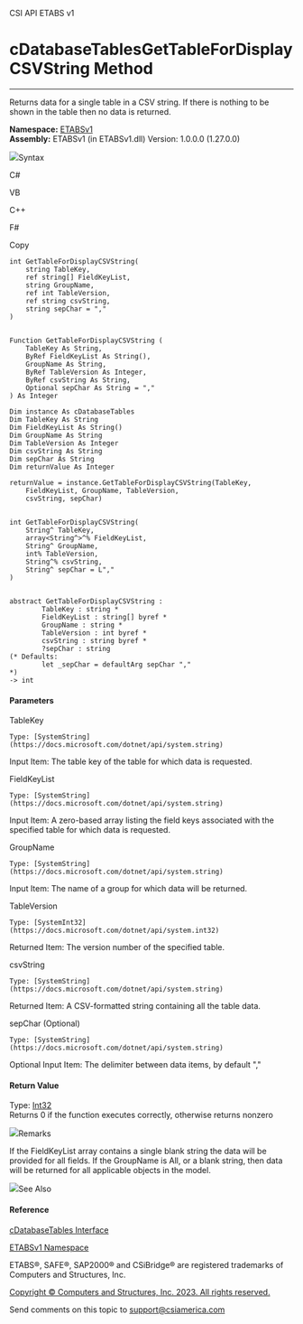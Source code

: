 ﻿

CSI API ETABS v1

# cDatabaseTablesGetTableForDisplayCSVString Method  
  
---  
  
Returns data for a single table in a CSV string. If there is nothing to be
shown in the table then no data is returned.

**Namespace:** [ETABSv1](2780f1b8-2033-5289-2298-1cdb2a7508d9.htm)  
**Assembly:** ETABSv1 (in ETABSv1.dll) Version: 1.0.0.0 (1.27.0.0)

![](../icons/SectionExpanded.png)Syntax

C#

VB

C++

F#

Copy

    
    
    int GetTableForDisplayCSVString(
    	string TableKey,
    	ref string[] FieldKeyList,
    	string GroupName,
    	ref int TableVersion,
    	ref string csvString,
    	string sepChar = ","
    )
    
    
    Function GetTableForDisplayCSVString ( 
    	TableKey As String,
    	ByRef FieldKeyList As String(),
    	GroupName As String,
    	ByRef TableVersion As Integer,
    	ByRef csvString As String,
    	Optional sepChar As String = ","
    ) As Integer
    
    Dim instance As cDatabaseTables
    Dim TableKey As String
    Dim FieldKeyList As String()
    Dim GroupName As String
    Dim TableVersion As Integer
    Dim csvString As String
    Dim sepChar As String
    Dim returnValue As Integer
    
    returnValue = instance.GetTableForDisplayCSVString(TableKey, 
    	FieldKeyList, GroupName, TableVersion, 
    	csvString, sepChar)
    
    
    int GetTableForDisplayCSVString(
    	String^ TableKey, 
    	array<String^>^% FieldKeyList, 
    	String^ GroupName, 
    	int% TableVersion, 
    	String^% csvString, 
    	String^ sepChar = L","
    )
    
    
    abstract GetTableForDisplayCSVString : 
            TableKey : string * 
            FieldKeyList : string[] byref * 
            GroupName : string * 
            TableVersion : int byref * 
            csvString : string byref * 
            ?sepChar : string 
    (* Defaults:
            let _sepChar = defaultArg sepChar ","
    *)
    -> int 
    

#### Parameters

TableKey

    Type: [SystemString](https://docs.microsoft.com/dotnet/api/system.string)  
Input Item: The table key of the table for which data is requested.

FieldKeyList

    Type: [SystemString](https://docs.microsoft.com/dotnet/api/system.string)  
Input Item: A zero-based array listing the field keys associated with the
specified table for which data is requested.

GroupName

    Type: [SystemString](https://docs.microsoft.com/dotnet/api/system.string)  
Input Item: The name of a group for which data will be returned.

TableVersion

    Type: [SystemInt32](https://docs.microsoft.com/dotnet/api/system.int32)  
Returned Item: The version number of the specified table.

csvString

    Type: [SystemString](https://docs.microsoft.com/dotnet/api/system.string)  
Returned Item: A CSV-formatted string containing all the table data.

sepChar (Optional)

    Type: [SystemString](https://docs.microsoft.com/dotnet/api/system.string)  
Optional Input Item: The delimiter between data items, by default ","

#### Return Value

Type: [Int32](https://docs.microsoft.com/dotnet/api/system.int32)  
Returns 0 if the function executes correctly, otherwise returns nonzero

![](../icons/SectionExpanded.png)Remarks

If the FieldKeyList array contains a single blank string the data will be
provided for all fields. If the GroupName is All, or a blank string, then data
will be returned for all applicable objects in the model.

![](../icons/SectionExpanded.png)See Also

#### Reference

[cDatabaseTables Interface](ee40c9d3-38a7-f8fa-62e4-9da8c2cd3af7.htm)

[ETABSv1 Namespace](2780f1b8-2033-5289-2298-1cdb2a7508d9.htm)

ETABS®, SAFE®, SAP2000® and CSiBridge® are registered trademarks of Computers
and Structures, Inc.  

[Copyright © Computers and Structures, Inc. 2023. All rights
reserved.](http://www.csiamerica.com)

Send comments on this topic to
[support@csiamerica.com](mailto:support%40csiamerica.com?Subject=CSI%20API%20ETABS%20v1)

